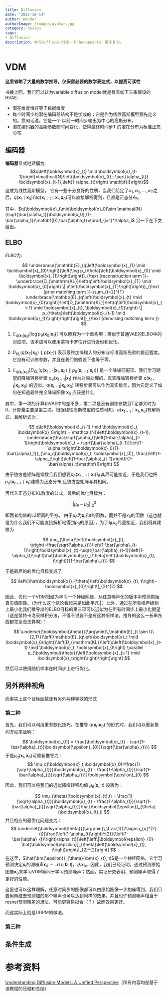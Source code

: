 ```yaml
---
title: Diffusion
date: "2025-10-14"
author: Wander
authorImage: /images/avatar.jpg
category: design
tags:
- Diffusion
description: 学习Diffusion时存一下checkpoints，便于复习。
---
```

# VDM
**这里省略了大量的数学推导，仅保留必要的数学表达式，以提高可读性**

书接上回，我们可以认为variable diffusion model就是具有如下三条假设的HVAE:
-  潜在维度恰好等于数据维度
- 每个时间步的潜在编码器结构不是学成的；它是作为线性高斯模型预先定义的。换句话说，它是一个
以前一时间步输出为中心的高斯分布。
- 潜在编码器的高斯参数随时间变化，使得最终时间步T 的潜在分布为标准正态分布
## 编码器
**编码器**显式地建模为:
$$q\left(\boldsymbol{x}_{t} \mid \boldsymbol{x}_{t-1}\right)=\mathcal{N}\left(\boldsymbol{x}_{t} ; \sqrt{\alpha_{t}} \boldsymbol{x}_{t-1},\left(1-\alpha_{t}\right) \mathbf{I}\right)$$
这成为线性高斯模型。
它有一些十分良好的性质，当我们给定了$\alpha_1,\alpha_2,\dots,\alpha_T$之后，$q(\boldsymbol{x}_t \mid \boldsymbol{x}_0)$和$q(\boldsymbol{x}_{t-1} \mid \boldsymbol{x}_t, \boldsymbol{x}_0)$可以直接解析得到，且都是正态分布。

其中，$q(\boldsymbol{x}_t\mid\boldsymbol{x}_0)\sim \mathcal{N}(\sqrt{\bar{\alpha_t}}\boldsymbol{x_0},(1-\bar{\alpha_t})\mathbf{I}),\bar{\alpha_t}=\prod_{i=1}^t\alpha_i$
另一下在下文给出。
## ELBO
$ELBO$为:

$$
\underbrace{\mathbb{E}_{q\left(\boldsymbol{x}_{1} \mid \boldsymbol{x}_{0}\right)}\left[\log p_{\theta}\left(\boldsymbol{x}_{0} \mid \boldsymbol{x}_{1}\right)\right]}_{\text {reconstruction term }}-\underbrace{D_{\mathrm{KL}}\left(q\left(\boldsymbol{x}_{T} \mid \boldsymbol{x}_{0}\right) \| p\left(\boldsymbol{x}_{T}\right)\right)}_{\text {prior matching term }}-\sum_{t=2}^{T} \underbrace{\mathbb{E}_{q\left(\boldsymbol{x}_{t} \mid \boldsymbol{x}_{0}\right)}\left[D_{\mathrm{KL}}\left(q\left(\boldsymbol{x}_{t-1} \mid \boldsymbol{x}_{t}, \boldsymbol{x}_{0}\right) \| p_{\theta}\left(\boldsymbol{x}_{t-1} \mid \boldsymbol{x}_{t}\right)\right)\right]}_{\text {denoising matching term }}
$$

1. $\mathbb{E}_{q(\boldsymbol{x}_{1}|\boldsymbol{x}_{0})}\left[\log p_{\theta}(\boldsymbol{x}_{0}|\boldsymbol{x}_{1})\right]$ 可以解释为一个重构项；类似于普通VAE的ELBO中的对应项，该术语可以使用蒙特卡罗估计进行近似和优化。

2. $D_{\mathrm{KL}}(q(\boldsymbol{x}_{T}|\boldsymbol{x}_{0})\parallel p(\boldsymbol{x}_{T}))$ 表示最终加噪输入的分布与标准高斯先验的接近程度。它没有可训练参数，并且在我们的假设下也等于零。

3. $\mathbb{E}_{q(\boldsymbol{x}_{t}|\boldsymbol{x}_{0})}\left[D_{\mathrm{KL}}(q(\boldsymbol{x}_{t-1}|\boldsymbol{x}_{t},\boldsymbol{x}_{0})\parallel p_{\theta}(\boldsymbol{x}_{t-1}|\boldsymbol{x}_{t}))\right]$ 是一个降噪匹配项。我们学习期望的降噪转移步骤 $p_{\theta}(\boldsymbol{x}_{t-1}|\boldsymbol{x}_{t})$ 作为对易处理的、真实降噪转移步骤 $q(\boldsymbol{x}_{t-1}|\boldsymbol{x}_{t},\boldsymbol{x}_{0})$ 的近似。$q(\boldsymbol{x}_{t-1}|\boldsymbol{x}_{t},\boldsymbol{x}_{0})$ 转移步骤可以作为真实信号，因为它定义了如何在知道最终完全降噪图像 $\boldsymbol{x}_{0}$ 应该是什么

其中，第一项的计算和VAE中的差不多，第二项是没有训练参数且T足够大时为0，计算量主要是第三项。根据线性高斯模型的性质可知，$q(\boldsymbol{x}_{t-1} \mid \boldsymbol{x}_t,\boldsymbol{x}_0)$有解析式，且解析式为：

$$
q\left(\boldsymbol{x}_{t-1} \mid \boldsymbol{x}_t, \boldsymbol{x}_0\right) = \mathcal{N}\left(\boldsymbol{x}_{t-1}; \underbrace{\frac{\sqrt{\alpha_t}\left(1-\bar{\alpha}_{t-1}\right)\boldsymbol{x}_t + \sqrt{\bar{\alpha}_{t-1}}\left(1-\alpha_t\right)\boldsymbol{x}_0}{1-\bar{\alpha}_t}}_{\mu_q(\boldsymbol{x}_t, \boldsymbol{x}_0)}, \frac{\left(1-\alpha_t\right)\left(1-\bar{\alpha}_{t-1}\right)}{1-\bar{\alpha}_t}\mathbf{I}\right)
$$

由于协方差矩阵是常数且我们想要$p_\theta (\boldsymbol{x}_{t-1}\mid \boldsymbol{x}_t)$与其尽可能接近，于是我们也把$p_\theta(\boldsymbol{x}_{t-1}\mid \boldsymbol{x}_t)$建模为正态分布,且协方差矩阵与其相同。

再代入正态分布KL散度的公式，最后的优化目标为：

$$
||\mu_\theta-\mu_q||_2^2
$$

即两者均值的L2距离的平方。
由于$\mu_\theta$为$\boldsymbol{x}_t$和$t$的函数，而并不是$x_0$的函数（这也就是为什么我们不可能直接解析地得到$p_\theta$的原因），为了与$\mu_q$尽量接近，我们将其建模为

$$ 
\mu_{\theta}\left(\boldsymbol{x}_{t}, t\right)=\frac{\sqrt{\alpha_{t}}\left(1-\bar{\alpha}_{t-1}\right)\boldsymbol{x}_{t}+\sqrt{\bar{\alpha}_{t-1}}\left(1-\alpha_{t}\right)\hat{\boldsymbol{x}}_{\theta}\left(\boldsymbol{x}_{t}, t\right)}{1-\bar{\alpha}_{t}} 
$$

于是最后的的优化目标变成了

$$
\left\|\hat{\boldsymbol{x}}_{\theta}\left(\boldsymbol{x}_{t}, t\right)-\boldsymbol{x}_{0}\right\|_{2}^{2}
$$

因此，优化一个VDM归结为学习一个神经网络，从任意噪声化的版本中预测原始真实值图像。（为什么这个结论看起来是如此平凡🤣）此外，通过在所有噪声级别上最小化我们推导出的ELBO目标的第三项可以近似为在所有时间步上最小化期望（这是蒙特卡洛采样积分法，不得不说要不是有这种采样法，推导的这么一长串东西都完全没法算啊）：

$$
\underset{\boldsymbol{\theta}}{\arg\min}\,\mathbb{E}_{t \sim U\{2,T\}}\left[\mathbb{E}_{q\left(\boldsymbol{x}_t \mid \boldsymbol{x}_0\right)}\left[D_{\mathrm{KL}}\left(q\left(\boldsymbol{x}_{t-1} \mid \boldsymbol{x}_t, \boldsymbol{x}_0\right) \parallel p_{\boldsymbol{\theta}}\left(\boldsymbol{x}_{t-1} \mid \boldsymbol{x}_t\right)\right)\right]\right]
$$

然后可以使用随机样本在时间步上进行优化。

## 另外两种视角

而事实上这个目标函数还有另外两种等效的形式

### 第二种
首先，我们可以利用重参数化技巧。在推导 $q(\boldsymbol{x}_{t}|\boldsymbol{x}_{0})$ 的形式时，我们可以重新排列方程来证明：

$$
\boldsymbol{x}_{0} = \frac{\boldsymbol{x}_{t} - \sqrt{1-\bar{\alpha}_{t}}\boldsymbol{\epsilon}_{0}}{\sqrt{\bar{\alpha}_{t}}}
$$
于是$\mu_q(\boldsymbol{x}_t,\boldsymbol{x}_0)$可重新推导为：
$$
\mu_q(\boldsymbol{x}_t,\boldsymbol{x}_0)=\frac{1}{\sqrt{\alpha_{t}}}\boldsymbol{x}_{t} - \frac{1-\alpha_{t}}{\sqrt{1-\bar{\alpha}_{t}}\sqrt{\alpha_{t}}}\boldsymbol{\epsilon}_{0}
$$

因此，我们可以将我们的近似降噪转移均值 $\mu_{\theta}(\boldsymbol{x}_{t},t)$ 设置为：

$$
\mu_{\theta}(\boldsymbol{x}_{t},t) = \frac{1}{\sqrt{\alpha_{t}}}\boldsymbol{x}_{t} - \frac{1-\alpha_{t}}{\sqrt{1-\bar{\alpha}_{t}}\sqrt{\alpha_{t}}}\hat{\boldsymbol{\epsilon}}_{\theta}(\boldsymbol{x}_{t},t)
$$
并且相应的最优化问题变为：
$$
\underset{\boldsymbol{\theta}}{\arg\min}\,\frac{1}{2\sigma_{q}^{2}(t)}\frac{\left(1-\alpha_{t}\right)^{2}}{\left(1-\bar{\alpha}_{t}\right)\alpha_{t}}\left[\left\|\boldsymbol{\epsilon}_{0}-\hat{\boldsymbol{\epsilon}}_{\theta}\left(\boldsymbol{x}_{t}, t\right)\right\|_{2}^{2}\right]
$$
在这里，$\hat{\bm{\epsilon}}_{\theta}(\bm{x}_{t}, t)$是一个神经网络，它学习预测决定$\bm{x}_{t}$的源噪声$\bm{\epsilon}_{0} \sim \mathcal{N}(\bm{\epsilon}; \mathbf{0}, \mathbf{I})$，从$\bm{x}_{0}$。因此，我们已经证明，通过预测原始图像$\bm{x}_{0}$来学习VDM等同于学习预测噪声；然而，实证研究表明，预测噪声取得了更好的性能。

这里也可以这样理解，任意时间步的图像都可以由原始图像一步加噪得到，我们只要用网络去预测加的那个噪声也可以达到同样的效果。并且也许预测噪声相当于resnet预测残差的想法，可能更容易拟合（？）故而效果更好。

而这实际上就是DDPM的做法。
### 第三种

## 条件生成

# 参考资料
[Understanding Diffusion Models: A Unified Perspective](https://arxiv.org/abs/2208.11970)（所有内容均是基于该教程的压缩和总结）